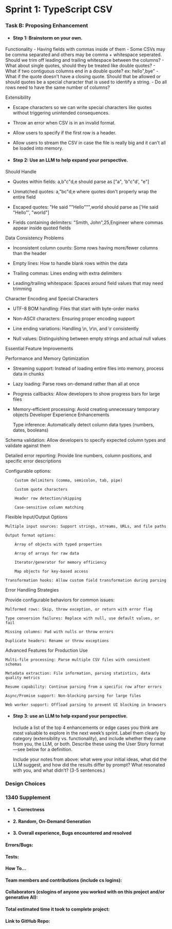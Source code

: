 # Sprint 1: TypeScript CSV

### Task B: Proposing Enhancement

- #### Step 1: Brainstorm on your own.

Functionality
    - Having fields with commas inside of them
    - Some CSVs may be comma separated and others may be comma + whitespace seperated. Should we trim off leading and trailing whitespace between the columns?
    - What about single quotes, should they be treated like double quotes?
    - What if two contiguous columns end in a double quote? ex: hello",bye"
    - What if the quote doesn't have a closing quote. Should that be allowed or should quotes be a special character that is used to identify a string.
    - Do all rows need to have the same number of columns?

Extensibility
- Escape characters so we can write special characters like quotes without triggering unintended consequences.
- Throw an error when CSV is in an invalid format.
- Allow users to specify if the first row is a header.
- Allow users to stream the CSV in case the file is really big and it can't all be loaded into memory.

- #### Step 2: Use an LLM to help expand your perspective.

Should Handle

- Quotes within fields: a,b"c"d,e should parse as ["a", 'b"c"d', "e"]

- Unmatched quotes: a,"bc"d,e where quotes don't properly wrap the entire field

- Escaped quotes: "He said ""Hello""",world should parse as ['He said "Hello"', "world"]

- Fields containing delimiters: "Smith, John",25,Engineer where commas appear inside quoted fields

Data Consistency Problems

- Inconsistent column counts: Some rows having more/fewer columns than the header

- Empty lines: How to handle blank rows within the data

- Trailing commas: Lines ending with extra delimiters

- Leading/trailing whitespace: Spaces around field values that may need trimming

Character Encoding and Special Characters

- UTF-8 BOM handling: Files that start with byte-order marks

- Non-ASCII characters: Ensuring proper encoding support

- Line ending variations: Handling \n, \r\n, and \r consistently

- Null values: Distinguishing between empty strings and actual null values

Essential Feature Improvements

Performance and Memory Optimization

- Streaming support: Instead of loading entire files into memory, process data in chunks

- Lazy loading: Parse rows on-demand rather than all at once

- Progress callbacks: Allow developers to show progress bars for large files

- Memory-efficient processing: Avoid creating unnecessary temporary objects
Developer Experience Enhancements

    Type inference: Automatically detect column data types (numbers, dates, booleans)

Schema validation: Allow developers to specify expected column types and validate against them

Detailed error reporting: Provide line numbers, column positions, and specific error descriptions

Configurable options:

        Custom delimiters (comma, semicolon, tab, pipe)

        Custom quote characters

        Header row detection/skipping

        Case-sensitive column matching

Flexible Input/Output Options

    Multiple input sources: Support strings, streams, URLs, and file paths

    Output format options:

        Array of objects with typed properties

        Array of arrays for raw data

        Iterator/generator for memory efficiency

        Map objects for key-based access

    Transformation hooks: Allow custom field transformation during parsing

Error Handling Strategies

Provide configurable behaviors for common issues:

    Malformed rows: Skip, throw exception, or return with error flag

    Type conversion failures: Replace with null, use default values, or fail

    Missing columns: Pad with nulls or throw errors

    Duplicate headers: Rename or throw exceptions

Advanced Features for Production Use

    Multi-file processing: Parse multiple CSV files with consistent schemas

    Metadata extraction: File information, parsing statistics, data quality metrics

    Resume capability: Continue parsing from a specific row after errors

    Async/Promise support: Non-blocking parsing for large files

    Web worker support: Offload parsing to prevent UI blocking in browsers

- #### Step 3: use an LLM to help expand your perspective.

    Include a list of the top 4 enhancements or edge cases you think are most valuable to explore in the next week’s sprint. Label them clearly by category (extensibility vs. functionality), and include whether they came from you, the LLM, or both. Describe these using the User Story format—see below for a definition. 

    Include your notes from above: what were your initial ideas, what did the LLM suggest, and how did the results differ by prompt? What resonated with you, and what didn’t? (3-5 sentences.) 

### Design Choices

### 1340 Supplement

- #### 1. Correctness

- #### 2. Random, On-Demand Generation

- #### 3. Overall experience, Bugs encountered and resolved
#### Errors/Bugs:
#### Tests:
#### How To…

#### Team members and contributions (include cs logins):

#### Collaborators (cslogins of anyone you worked with on this project and/or generative AI):
#### Total estimated time it took to complete project:
#### Link to GitHub Repo:  
